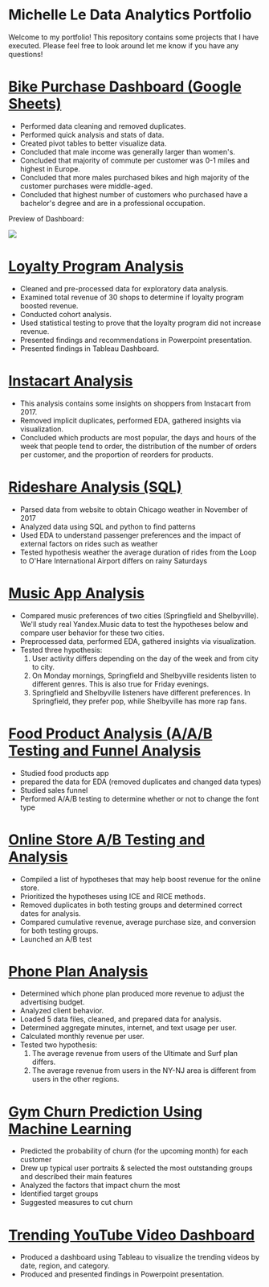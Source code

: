 
# Michelle Le Data Analytics Portfolio
Welcome to my portfolio! This repository contains some projects that I have executed. Please feel free to look around let me know if you have any questions!

# [Bike Purchase Dashboard (Google Sheets)](https://github.com/L-michelle/Projects/tree/main/Bike%20Purchase%20Dashboard%20(Google%20Sheets))
* Performed data cleaning and removed duplicates. 
* Performed quick analysis and stats of data.
* Created pivot tables to better visualize data.
* Concluded that male income was generally larger than women's.
* Concluded that majority of commute per customer was 0-1 miles and highest in Europe.
* Concluded that more males purchased bikes and high majority of the customer purchases were middle-aged.
* Concluded that highest number of customers who purchased have a bachelor's degree and are in a professional occupation.

Preview of Dashboard:

![](/Projects/docs/assets/Dashboard.png)

# [Loyalty Program Analysis](https://github.com/L-michelle/Projects/blob/main/Loyalty%20Program%20Analysis/readme.md)
* Cleaned and pre-processed data for exploratory data analysis.
* Examined total revenue of 30 shops to determine if loyalty program boosted revenue.
* Conducted cohort analysis.
* Used statistical testing to prove that the loyalty program did not increase revenue.
* Presented findings and recommendations in Powerpoint presentation.
* Presented findings in Tableau Dashboard. 

# [Instacart Analysis](https://github.com/L-michelle/Projects-/tree/main/Instacart%20Analysis)
* This analysis contains some insights on shoppers from Instacart from 2017. 
* Removed implicit duplicates, performed EDA, gathered insights via visualization. 
* Concluded which products are most popular, the days and hours of the week that people tend to order, the distribution of the number of orders per customer, and the proportion of reorders for products.

# [Rideshare Analysis (SQL)](https://github.com/L-michelle/Projects/tree/main/Rideshare%20Analysis%20(SQL))
* Parsed data from website to obtain Chicago weather in November of 2017
* Analyzed data using SQL and python to find patterns 
* Used EDA to understand passenger preferences and the impact of external factors on rides such as weather
* Tested hypothesis weather the average duration of rides from the Loop to O'Hare International Airport differs on rainy Saturdays


# [Music App Analysis](https://github.com/L-michelle/Projects-/tree/main/Music)
* Compared music preferences of two cities (Springfield and Shelbyville). We'll study real Yandex.Music data to test the hypotheses below and compare user behavior for these two cities.
* Preprocessed data, performed EDA, gathered insights via visualization.
* Tested three hypothesis:
    1. User activity differs depending on the day of the week and from city to city.
    2. On Monday mornings, Springfield and Shelbyville residents listen to different genres. This is also true for Friday evenings.
    3. Springfield and Shelbyville listeners have different preferences. In Springfield, they prefer pop, while Shelbyville has more rap fans.

# [Food Product Analysis (A/A/B Testing and Funnel Analysis](https://github.com/L-michelle/Projects/tree/main/Food%20Product%20Analysis)
* Studied food products app 
* prepared the data for EDA (removed duplicates and changed data types)
* Studied sales funnel
* Performed A/A/B testing to determine whether or not to change the font type 

# [Online Store A/B Testing and Analysis](https://github.com/L-michelle/Projects-/tree/main/Online%20Store%20Analysis)
* Compiled a list of hypotheses that may help boost revenue for the online store.
* Prioritized the hypotheses using ICE and RICE methods. 
* Removed duplicates in both testing groups and determined correct dates for analysis.
* Compared cumulative revenue, average purchase size, and conversion for both testing groups. 
* Launched an A/B test 

# [Phone Plan Analysis](https://github.com/L-michelle/Projects-/tree/main/Phone%20Analysis)
* Determined which phone plan produced more revenue to adjust the advertising budget.
* Analyzed client behavior.
* Loaded 5 data files, cleaned, and prepared data for analysis.
* Determined aggregate minutes, internet, and text usage per user. 
* Calculated monthly revenue per user. 
* Tested two hypothesis:
    1. The average revenue from users of the Ultimate and Surf plan differs.
    2. The average revenue from users in the NY-NJ area is different from users in the other regions.
   
# [Gym Churn Prediction Using Machine Learning](https://github.com/L-michelle/Projects/tree/main/Gym%20Churn%20Prediction)
* Predicted the probability of churn (for the upcoming month) for each customer
* Drew up typical user portraits & selected the most outstanding groups and described their main features
* Analyzed the factors that impact churn the most
* Identified target groups
* Suggested measures to cut churn

# [Trending YouTube Video Dashboard](https://github.com/L-michelle/Projects-/tree/main/Trending%20YouTube%20Videos%20Dashboard)
* Produced a dashboard using Tableau to visualize the trending videos by date, region, and category.
* Produced and presented findings in Powerpoint presentation. 
